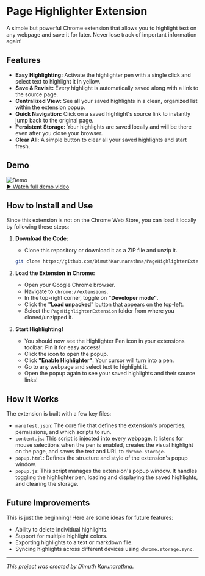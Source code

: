# Page Highlighter Extension

A simple but powerful Chrome extension that allows you to highlight text on any webpage and save it for later. Never lose track of important information again!

## Features

*   **Easy Highlighting:** Activate the highlighter pen with a single click and select text to highlight it in yellow.
*   **Save & Revisit:** Every highlight is automatically saved along with a link to the source page.
*   **Centralized View:** See all your saved highlights in a clean, organized list within the extension popup.
*   **Quick Navigation:** Click on a saved highlight's source link to instantly jump back to the original page.
*   **Persistent Storage:** Your highlights are saved locally and will be there even after you close your browser.
*   **Clear All:** A simple button to clear all your saved highlights and start fresh.

## Demo
![Demo](demo/demo.gif)  
[▶️ Watch full demo video](https://raw.githubusercontent.com/DimuthKarunarathna/PageHighlighterExtension/main/demo/demo.mp4)


## How to Install and Use

Since this extension is not on the Chrome Web Store, you can load it locally by following these steps:

1.  **Download the Code:**
    *   Clone this repository or download it as a ZIP file and unzip it.
    ```bash
    git clone https://github.com/DimuthKarunarathna/PageHighlighterExtension.git
    ```

2.  **Load the Extension in Chrome:**
    *   Open your Google Chrome browser.
    *   Navigate to `chrome://extensions`.
    *   In the top-right corner, toggle on **"Developer mode"**.
    *   Click the **"Load unpacked"** button that appears on the top-left.
    *   Select the `PageHighlighterExtension` folder from where you cloned/unzipped it.

3.  **Start Highlighting!**
    *   You should now see the Highlighter Pen icon in your extensions toolbar. Pin it for easy access!
    *   Click the icon to open the popup.
    *   Click **"Enable Highlighter"**. Your cursor will turn into a pen.
    *   Go to any webpage and select text to highlight it.
    *   Open the popup again to see your saved highlights and their source links!

## How It Works

The extension is built with a few key files:

*   `manifest.json`: The core file that defines the extension's properties, permissions, and which scripts to run.
*   `content.js`: This script is injected into every webpage. It listens for mouse selections when the pen is enabled, creates the visual highlight on the page, and saves the text and URL to `chrome.storage`.
*   `popup.html`: Defines the structure and style of the extension's popup window.
*   `popup.js`: This script manages the extension's popup window. It handles toggling the highlighter pen, loading and displaying the saved highlights, and clearing the storage.

## Future Improvements

This is just the beginning! Here are some ideas for future features:

*   Ability to delete individual highlights.
*   Support for multiple highlight colors.
*   Exporting highlights to a text or markdown file.
*   Syncing highlights across different devices using `chrome.storage.sync`.

---

*This project was created by Dimuth Karunarathna.*
